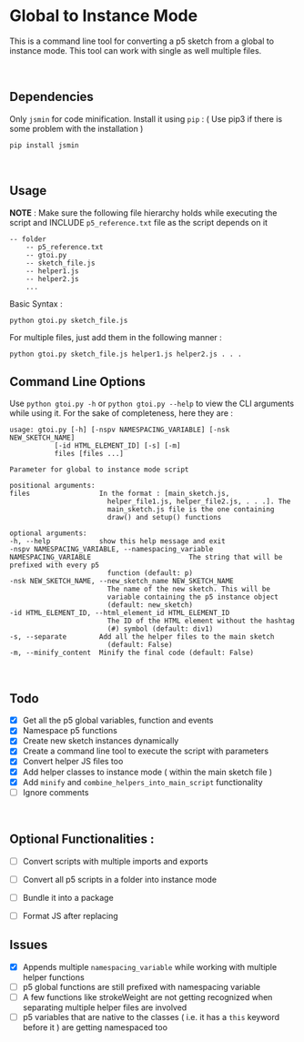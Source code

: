 # Global to Instance Mode

This is a command line tool for converting a p5 sketch from a global to instance mode. This tool can work with single as well multiple files.

<br>

## Dependencies

Only `jsmin` for code minification. Install it using `pip` : ( Use pip3 if there is some problem with the installation )


    pip install jsmin

<br>

## Usage

**NOTE** : Make sure the following file hierarchy holds while executing the script and INCLUDE `p5_reference.txt` file as the script depends on it

```
-- folder
    -- p5_reference.txt
    -- gtoi.py
    -- sketch_file.js
    -- helper1.js
    -- helper2.js
    ...

```

Basic Syntax :

    python gtoi.py sketch_file.js

For multiple files, just add them in the following manner :

    python gtoi.py sketch_file.js helper1.js helper2.js . . .

## Command Line Options

Use `python gtoi.py -h` or `python gtoi.py --help` to view the CLI arguments while using it. For the sake of completeness, here they are :

    usage: gtoi.py [-h] [-nspv NAMESPACING_VARIABLE] [-nsk NEW_SKETCH_NAME]  
               [-id HTML_ELEMENT_ID] [-s] [-m]
               files [files ...]

    Parameter for global to instance mode script

    positional arguments:
    files                 In the format : [main_sketch.js,
                            helper_file1.js, helper_file2.js, . . .]. The    
                            main_sketch.js file is the one containing        
                            draw() and setup() functions

    optional arguments:
    -h, --help            show this help message and exit
    -nspv NAMESPACING_VARIABLE, --namespacing_variable NAMESPACING_VARIABLE                        The string that will be prefixed with every p5   
                            function (default: p)
    -nsk NEW_SKETCH_NAME, --new_sketch_name NEW_SKETCH_NAME
                            The name of the new sketch. This will be
                            variable containing the p5 instance object       
                            (default: new_sketch)
    -id HTML_ELEMENT_ID, --html_element_id HTML_ELEMENT_ID
                            The ID of the HTML element without the hashtag   
                            (#) symbol (default: div1)
    -s, --separate        Add all the helper files to the main sketch      
                            (default: False)
    -m, --minify_content  Minify the final code (default: False)

<br>

## Todo

- [x] Get all the p5 global variables, function and events
- [x] Namespace p5 functions
- [x] Create new sketch instances dynamically
- [x] Create a command line tool to execute the script with parameters
- [x] Convert helper JS files too
- [x] Add helper classes to instance mode ( within the main sketch file )
- [x] Add `minify` and `combine_helpers_into_main_script` functionality
- [ ] Ignore comments

<br>

## Optional Functionalities : 

- [ ] Convert scripts with multiple imports and exports
- [ ] Convert all p5 scripts in a folder into instance mode   
- [ ] Bundle it into a package 
- [ ] Format JS after replacing


## Issues

- [x] Appends multiple `namespacing_variable` while working with multiple helper functions
- [ ] p5 global functions are still prefixed with namespacing variable
- [ ] A few functions like strokeWeight are not getting recognized when separating multiple helper files are involved
- [ ] p5 variables that are native to the classes ( i.e. it has a `this` keyword before it ) are getting namespaced too
